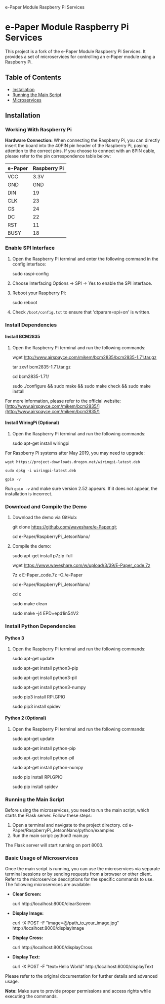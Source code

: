 e-Paper Module Raspberry Pi Services

e-Paper Module Raspberry Pi Services
====================================

This project is a fork of the e-Paper Module Raspberry Pi Services. It provides a set of microservices for controlling an e-Paper module using a Raspberry Pi.

Table of Contents
-----------------

*   [Installation](#installation)
*   [Running the Main Script](#running-the-main-script)
*   [Microservices](#microservices)


Installation
------------

### Working With Raspberry Pi

**Hardware Connection:** When connecting the Raspberry Pi, you can directly insert the board into the 40PIN pin header of the Raspberry Pi, paying attention to the correct pins. If you choose to connect with an 8PIN cable, please refer to the pin correspondence table below:

| e-Paper | Raspberry Pi |
|---------|--------------|
| VCC     | 3.3V         |
| GND     | GND          |
| DIN     | 19           |
| CLK     | 23           |
| CS      | 24           |
| DC      | 22           |
| RST     | 11           |
| BUSY    | 18           |



### Enable SPI Interface

1.  Open the Raspberry Pi terminal and enter the following command in the config interface:

    sudo raspi-config

3.  Choose Interfacing Options -> SPI -> Yes to enable the SPI interface.
4.  Reboot your Raspberry Pi:

    sudo reboot

6.  Check `/boot/config.txt` to ensure that 'dtparam=spi=on' is written.

### Install Dependencies

#### Install BCM2835

1.  Open the Raspberry Pi terminal and run the following commands:

    wget http://www.airspayce.com/mikem/bcm2835/bcm2835-1.71.tar.gz

    tar zxvf bcm2835-1.71.tar.gz

    cd bcm2835-1.71/

    sudo ./configure && sudo make && sudo make check && sudo make install

For more information, please refer to the official website: [http://www.airspayce.com/mikem/bcm2835/](http://www.airspayce.com/mikem/bcm2835/)

#### Install WiringPi (Optional)

1.  Open the Raspberry Pi terminal and run the following commands:

    sudo apt-get install wiringpi

For Raspberry Pi systems after May 2019, you may need to upgrade:

    wget https://project-downloads.drogon.net/wiringpi-latest.deb

    sudo dpkg -i wiringpi-latest.deb

    gpio -v

Run `gpio -v` and make sure version 2.52 appears. If it does not appear, the installation is incorrect.

### Download and Compile the Demo

1.  Download the demo via GitHub:

    git clone https://github.com/waveshare/e-Paper.git

    cd e-Paper/RaspberryPi_JetsonNano/

4.  Compile the demo:

    sudo apt-get install p7zip-full

    wget  https://www.waveshare.com/w/upload/3/39/E-Paper_code.7z

    7z x E-Paper_code.7z -O./e-Paper

    cd e-Paper/RaspberryPi_JetsonNano/

    cd c

    sudo make clean

    sudo make -j4 EPD=epd1in54V2

### Install Python Dependencies

#### Python 3

1.  Open the Raspberry Pi terminal and run the following commands:

    sudo apt-get update

    sudo apt-get install python3-pip

    sudo apt-get install python3-pil

    sudo apt-get install python3-numpy

    sudo pip3 install RPi.GPIO

    sudo pip3 install spidev

#### Python 2 (Optional)

1.  Open the Raspberry Pi terminal and run the following commands:

    sudo apt-get update

    sudo apt-get install python-pip

    sudo apt-get install python-pil

    sudo apt-get install python-numpy

    sudo pip install RPi.GPIO

    sudo pip install spidev

### Running the Main Script

Before using the microservices, you need to run the main script, which starts the Flask server. Follow these steps:

1.  Open a terminal and navigate to the project directory.
    cd e-Paper/RaspberryPi_JetsonNano/python/examples
3.  Run the main script:
    python3 main.py

The Flask server will start running on port 8000.

### Basic Usage of Microservices

Once the main script is running, you can use the microservices via separate terminal sessions or by sending requests from a browser or other client. Refer to the microservice descriptions for the specific commands to use.
The following microservices are available:

*   **Clear Screen:**

    curl http://localhost:8000/clearScreen

*   **Display Image:**

    curl -X POST -F "image=@/path_to_your_image.jpg" http://localhost:8000/displayImage

*   **Display Cross:**

    curl http://localhost:8000/displayCross

*   **Display Text:**

    curl -X POST -F "text=Hello World" http://localhost:8000/displayText


Please refer to the original documentation for further details and advanced usage.

**Note:** Make sure to provide proper permissions and access rights while executing the commands.
